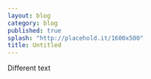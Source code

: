```yaml
---
layout: blog
category: blog
published: true
splash: "http://placehold.it/1600x500"
title: Untitled
---
```


Different text